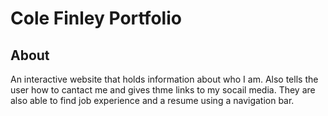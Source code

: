 # Cole Finley Portfolio

## About
An interactive website that holds information about who I am. Also tells the user
how to cantact me and gives thme links to my socail media. They are also able to find
job experience and a resume using a navigation bar.
